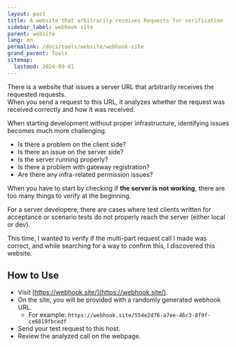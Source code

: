 ```yaml
---
layout: post
title: A website that arbitrarily receives Requests for verification
sidebar_label: webhook site
parent: website
lang: en
permalink: /docs/tools/website/webhook-site
grand_parent: Tools
sitemap:
  lastmod: 2024-09-01
---
```


There is a website that issues a server URL that arbitrarily receives the requested requests.  
When you send a request to this URL, it analyzes whether the request was received correctly and how it was received.

When starting development without proper infrastructure, identifying issues becomes much more challenging.

- Is there a problem on the client side?
- Is there an issue on the server side?
- Is the server running properly?
- Is there a problem with gateway registration?
- Are there any infra-related permission issues?

When you have to start by checking if **the server is not working**, there are too many things to verify at the beginning.

For a server developere, there are cases where test clients written for acceptance or scenario tests do not properly reach the server (either local or dev).

This time, I wanted to verify if the multi-part request call I made was correct, and while searching for a way to confirm this, I discovered this website.

## How to Use

- Visit [https://webhook.site/](https://webhook.site/).
- On the site, you will be provided with a randomly generated webhook URL.
  - For example: `https://webhook.site/554e2d76-a7ee-46c3-8f9f-ce6819fbcedf`
- Send your test request to this host.
- Review the analyzed call on the webpage.
